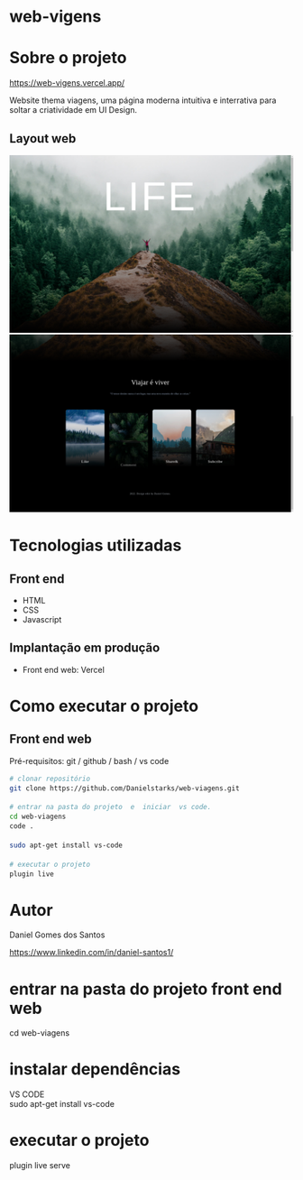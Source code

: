 # web-vigens

# Sobre o projeto
https://web-vigens.vercel.app/

Website thema viagens, uma página moderna intuitiva e interrativa para soltar a criatividade em UI Design.

## Layout web
![Web 1](https://github.com/Danielstarks/web-viagens/blob/main/img/web-vg1.png)
![Web 2](https://github.com/Danielstarks/web-viagens/blob/main/img/web-vg2.png)

# Tecnologias utilizadas
## Front end
- HTML
- CSS
- Javascript

## Implantação em produção
- Front end web: Vercel

# Como executar o projeto


## Front end web
Pré-requisitos: git / github / bash / vs code 

```bash
# clonar repositório
git clone https://github.com/Danielstarks/web-viagens.git

# entrar na pasta do projeto  e  iniciar  vs code.
cd web-viagens
code .

sudo apt-get install vs-code
 
# executar o projeto
plugin live 
```

# Autor

Daniel Gomes dos Santos

https://www.linkedin.com/in/daniel-santos1/

# entrar na pasta do projeto front end web
cd web-viagens

# instalar dependências
 VS CODE
 <br>
sudo apt-get install vs-code
 
# executar o projeto
plugin live serve



